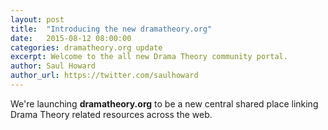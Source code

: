 ```yaml
---
layout: post
title:  "Introducing the new dramatheory.org"
date:   2015-08-12 08:00:00
categories: dramatheory.org update
excerpt: Welcome to the all new Drama Theory community portal.
author: Saul Howard
author_url: https://twitter.com/saulhoward
---
```


We're launching **dramatheory.org** to be a new central shared place
linking Drama Theory related resources across the web.


